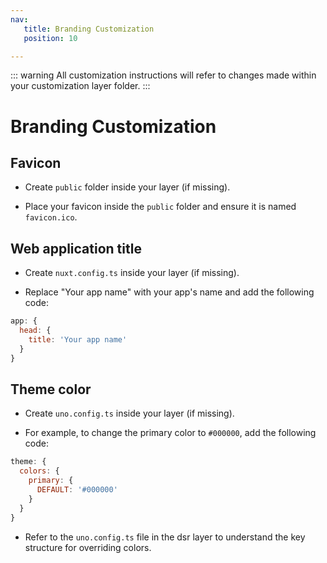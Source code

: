 ```yaml
---
nav:
   title: Branding Customization
   position: 10

---
```

::: warning
All customization instructions will refer to changes made within your customization layer folder.
:::

# Branding Customization

## Favicon

- Create `public` folder inside your layer (if missing).

- Place your favicon inside the `public` folder and ensure it is named `favicon.ico`.

## Web application title

- Create `nuxt.config.ts` inside your layer (if missing).

- Replace "Your app name" with your app's name and add the following code:

```js
app: {
  head: {
    title: 'Your app name'
  }
}
```

## Theme color

- Create `uno.config.ts` inside your layer (if missing).

- For example, to change the primary color to `#000000`, add the following code:

```js
theme: {
  colors: {
    primary: {
      DEFAULT: '#000000'
    }
  }
}
```

- Refer to the `uno.config.ts` file in the dsr layer to understand the key structure for overriding colors.

